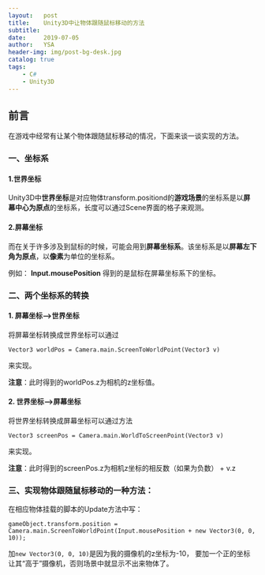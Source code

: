 ```yaml
---
layout:   post
title:    Unity3D中让物体跟随鼠标移动的方法
subtitle:
date:     2019-07-05
author:   YSA
header-img: img/post-bg-desk.jpg
catalog: true
tags:
    - C#
    - Unity3D
---
```


## 前言
在游戏中经常有让某个物体跟随鼠标移动的情况，下面来谈一谈实现的方法。

### 一、坐标系
#### 1.世界坐标
Unity3D中**世界坐标**是对应物体transform.positiond的**游戏场景**的坐标系是以**屏幕中心为原点**的坐标系，长度可以通过Scene界面的格子来观测。

#### 2.屏幕坐标
而在关于许多涉及到鼠标的时候，可能会用到**屏幕坐标系**。该坐标系是以**屏幕左下角为原点**，以**像素**为单位的坐标系。

例如： **Input.mousePosition** 得到的是鼠标在屏幕坐标系下的坐标。

### 二、两个坐标系的转换
#### 1. 屏幕坐标-->世界坐标
将屏幕坐标转换成世界坐标可以通过   
  
`Vector3 worldPos = Camera.main.ScreenToWorldPoint(Vector3 v)`           

来实现。

**注意**：此时得到的worldPos.z为相机的z坐标值。

#### 2. 世界坐标-->屏幕坐标

将世界坐标转换成屏幕坐标可以通过方法   

`Vector3 screenPos = Camera.main.WorldToScreenPoint(Vector3 v)`
   
   来实现。

**注意**：此时得到的screenPos.z为相机z坐标的相反数（如果为负数） + v.z

### 三、实现物体跟随鼠标移动的一种方法：
在相应物体挂载的脚本的Update方法中写：   
   
`gameObject.transform.position = Camera.main.ScreenToWorldPoint(Input.mousePosition + new Vector3(0, 0, 10));`    


加`new Vector3(0, 0, 10)`是因为我的摄像机的z坐标为-10， 要加一个正的坐标让其“高于”摄像机，否则场景中就显示不出来物体了。